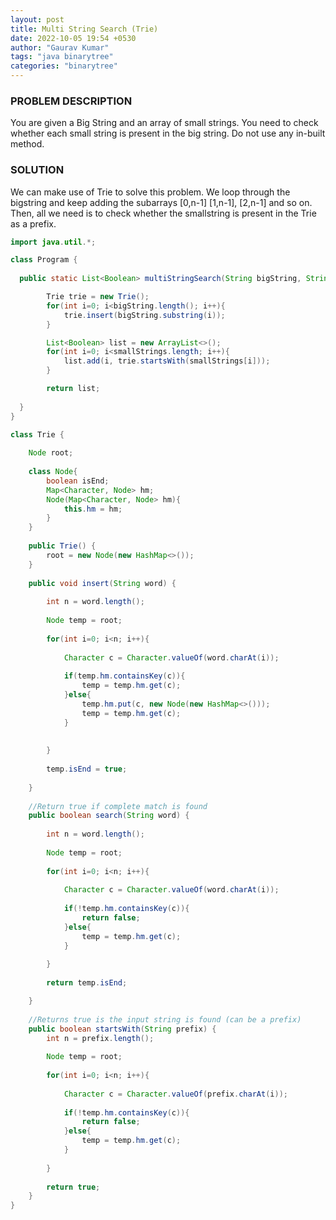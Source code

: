 ```yaml
---
layout: post
title: Multi String Search (Trie)
date: 2022-10-05 19:54 +0530
author: "Gaurav Kumar"
tags: "java binarytree"
categories: "binarytree"
---
```


### PROBLEM DESCRIPTION

You are given a Big String and an array of small strings.
You need to check whether each small string is present in the big string. Do not use any in-built method.

### SOLUTION

We can make use of Trie to solve this problem. We loop through the bigstring and keep adding the subarrays [0,n-1] [1,n-1], [2,n-1] and so on. Then, all we need is to check whether the smallstring is present in the Trie as a prefix.  

```java
import java.util.*;

class Program {
  
  public static List<Boolean> multiStringSearch(String bigString, String[] smallStrings) {

        Trie trie = new Trie();
        for(int i=0; i<bigString.length(); i++){
            trie.insert(bigString.substring(i));
        }

        List<Boolean> list = new ArrayList<>();
        for(int i=0; i<smallStrings.length; i++){
            list.add(i, trie.startsWith(smallStrings[i]));
        }

        return list;
    
  }
}

class Trie {
    
    Node root;
    
    class Node{
        boolean isEnd;
        Map<Character, Node> hm;
        Node(Map<Character, Node> hm){
            this.hm = hm;
        }
    }
    
    public Trie() {
        root = new Node(new HashMap<>());
    }
    
    public void insert(String word) {
        
        int n = word.length();
        
        Node temp = root;
        
        for(int i=0; i<n; i++){
            
            Character c = Character.valueOf(word.charAt(i));
            
            if(temp.hm.containsKey(c)){
                temp = temp.hm.get(c);
            }else{
                temp.hm.put(c, new Node(new HashMap<>()));
                temp = temp.hm.get(c);
            }
            
            
        }
        
        temp.isEnd = true;
        
    }
    
    //Return true if complete match is found
    public boolean search(String word) {
        
        int n = word.length();
        
        Node temp = root;
        
        for(int i=0; i<n; i++){
            
            Character c = Character.valueOf(word.charAt(i));
            
            if(!temp.hm.containsKey(c)){
                return false;
            }else{
                temp = temp.hm.get(c);
            }
            
        }
        
        return temp.isEnd;

    }
    
    //Returns true is the input string is found (can be a prefix) 
    public boolean startsWith(String prefix) {
        int n = prefix.length();
        
        Node temp = root;
        
        for(int i=0; i<n; i++){
            
            Character c = Character.valueOf(prefix.charAt(i));
            
            if(!temp.hm.containsKey(c)){
                return false;
            }else{
                temp = temp.hm.get(c);
            }
            
        }
        
        return true;
    }
}
```
